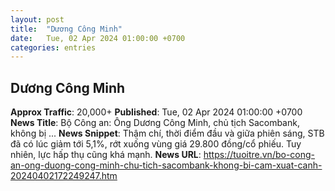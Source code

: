 ```yaml
---
layout: post
title:  "Dương Công Minh"
date:   Tue, 02 Apr 2024 01:00:00 +0700
categories: entries
---
```

## Dương Công Minh
**Approx Traffic**: 20,000+
**Published**: Tue, 02 Apr 2024 01:00:00 +0700
**News Title**: Bộ Công an: Ông Dương Công Minh, chủ tịch Sacombank, không bị ...
**News Snippet**: Thậm chí, thời điểm đầu và giữa phiên sáng, STB đã có lúc giảm tới 5,1%, rớt xuống vùng giá 29.800 đồng/cổ phiếu. Tuy nhiên, lực hấp thụ cũng khá mạnh.
**News URL**: https://tuoitre.vn/bo-cong-an-ong-duong-cong-minh-chu-tich-sacombank-khong-bi-cam-xuat-canh-20240402172249247.htm

